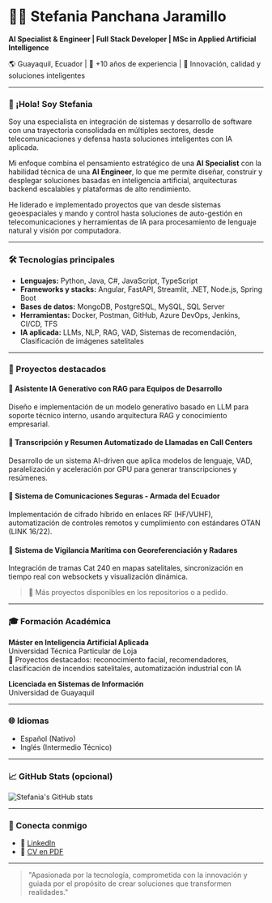 # 👩‍💻 Stefania Panchana Jaramillo

**AI Specialist & Engineer | Full Stack Developer | MSc in Applied Artificial Intelligence**

🌎 Guayaquil, Ecuador | 💼 +10 años de experiencia | 🎯 Innovación, calidad y soluciones inteligentes

---

### 👋 ¡Hola! Soy Stefania

Soy una especialista en integración de sistemas y desarrollo de software con una trayectoria consolidada en múltiples sectores, desde telecomunicaciones y defensa hasta soluciones inteligentes con IA aplicada.

Mi enfoque combina el pensamiento estratégico de una **AI Specialist** con la habilidad técnica de una **AI Engineer**, lo que me permite diseñar, construir y desplegar soluciones basadas en inteligencia artificial, arquitecturas backend escalables y plataformas de alto rendimiento.

He liderado e implementado proyectos que van desde sistemas geoespaciales y mando y control hasta soluciones de auto-gestión en telecomunicaciones y herramientas de IA para procesamiento de lenguaje natural y visión por computadora.

---

### 🛠️ Tecnologías principales

- **Lenguajes:** Python, Java, C#, JavaScript, TypeScript
- **Frameworks y stacks:** Angular, FastAPI, Streamlit, .NET, Node.js, Spring Boot
- **Bases de datos:** MongoDB, PostgreSQL, MySQL, SQL Server
- **Herramientas:** Docker, Postman, GitHub, Azure DevOps, Jenkins, CI/CD, TFS
- **IA aplicada:** LLMs, NLP, RAG, VAD, Sistemas de recomendación, Clasificación de imágenes satelitales

---

### 🚀 Proyectos destacados

#### 🔹 Asistente IA Generativo con RAG para Equipos de Desarrollo
Diseño e implementación de un modelo generativo basado en LLM para soporte técnico interno, usando arquitectura RAG y conocimiento empresarial.

#### 🔹 Transcripción y Resumen Automatizado de Llamadas en Call Centers
Desarrollo de un sistema AI-driven que aplica modelos de lenguaje, VAD, paralelización y aceleración por GPU para generar transcripciones y resúmenes.

#### 🔹 Sistema de Comunicaciones Seguras - Armada del Ecuador
Implementación de cifrado híbrido en enlaces RF (HF/VUHF), automatización de controles remotos y cumplimiento con estándares OTAN (LINK 16/22).

#### 🔹 Sistema de Vigilancia Marítima con Georeferenciación y Radares
Integración de tramas Cat 240 en mapas satelitales, sincronización en tiempo real con websockets y visualización dinámica.

> 📌 Más proyectos disponibles en los repositorios o a pedido.

---

### 🎓 Formación Académica

**Máster en Inteligencia Artificial Aplicada**  
Universidad Técnica Particular de Loja  
🧠 Proyectos destacados: reconocimiento facial, recomendadores, clasificación de incendios satelitales, automatización industrial con IA

**Licenciada en Sistemas de Información**  
Universidad de Guayaquil

---

### 🌐 Idiomas
- Español (Nativo)  
- Inglés (Intermedio Técnico)

---

### 📈 GitHub Stats (opcional)
![Stefania's GitHub stats](https://github-readme-stats.vercel.app/api?username=StefPanchana&show_icons=true&theme=radical)

---

### 📎 Conecta conmigo

- 💼 [LinkedIn](https://www.linkedin.com/in/stefania-panchana/)
- 📄 [CV en PDF](https://github.com/stefaniapanchana/stefaniapanchana/blob/main/CV%20StefPanchana.pdf)

---

> "Apasionada por la tecnología, comprometida con la innovación y guiada por el propósito de crear soluciones que transformen realidades."


<!--
**StefPanchana/StefPanchana** is a ✨ _special_ ✨ repository because its `README.md` (this file) appears on your GitHub profile.

Here are some ideas to get you started:

- 🔭 I’m currently working on ...
- 🌱 I’m currently learning ...
- 👯 I’m looking to collaborate on ...
- 🤔 I’m looking for help with ...
- 💬 Ask me about ...
- 📫 How to reach me: ...
- 😄 Pronouns: ...
- ⚡ Fun fact: ...
-->
